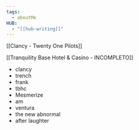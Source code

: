 ```yaml
---
tags:
  - aboutMe
HUB:
  - "[[hub-writing]]"
---
```

[[Clancy -  Twenty One Pilots]]

[[Tranquility Base Hotel & Casino - INCOMPLETO]]


- clancy
- trench 
- frank
- tbhc
- Mesmerize
- am
- ventura
- the new abnormal 
- after laughter 

